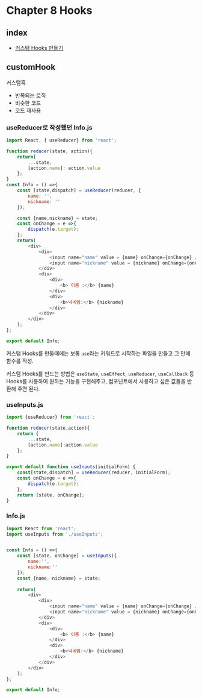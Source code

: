 # Chapter 8 Hooks

## index

-    [커스텀 Hooks 만들기](#customHook)



## customHook

커스텀훅 
- 반복되는 로직
- 비슷한 코드
- 코드 재사용

### useReducer로 작성했던 Info.js
```js
import React, { useReducer} from 'react';

function reducer(state, action){
    return{
        ...state,
        [action.name]: action.value
    };
}
const Info = () =>{
    const [state,dispatch] = useReducer(reducer, {
        name: '',
        nickname: ''
    });

    const {name,nickname} = state;
    const onChange = e =>{
        dispatch(e.target);
    };
    return(
        <div>
            <div>
                <input name="name" value = {name} onChange={onChange} />
                <input name="nickname" value = {nickname} onChange={onChange} />
            </div>
            <div>
                <div>
                    <b> 이름 :</b> {name}
                </div>
                <div>
                    <b>닉네임:</b> {nickname}
                </div>
            </div>
        </div>
    );
};

export default Info;
```
커스텀 Hooks를 만들때에는 보통 ```use```라는 키워드로 시작하는 파일을 만들고 그 안에 함수를 작성.

커스텀 Hooks를 만드는 방법은 ```useState```, ```useEffect```, ```useReducer```, ```useCallback``` 등 Hooks를 사용하여 원하는 기능을 구현해주고, 컴포넌트에서 사용하고 싶은 값들을 반환해 주면 된다.

### useInputs.js

```js
import {useReducer} from 'react';

function reducer(state,action){
    return {
        ...state,
        [action.name]:action.value
    };
}

export default function useInputs(initialForm) {
    const[state,dispatch] = useReducer(reducer, initialForm);
    const onChange = e =>{
        dispatch(e.target);
    };
    return [state, onChange];
}
```


### Info.js

```js
import React from 'react';
import useInputs from './useInputs';


const Info = () =>{
    const [state, onChange] = useInputs({
        name:'',
        nickname:''
    });
    const {name, nickname} = state;
    
    return(
        <div>
            <div>
                <input name="name" value = {name} onChange={onChange} />
                <input name="nickname" value = {nickname} onChange={onChange} />
            </div>
            <div>
                <div>
                    <b> 이름 :</b> {name}
                </div>
                <div>
                    <b>닉네임:</b> {nickname}
                </div>
            </div>
        </div>
    );
};

export default Info;
```